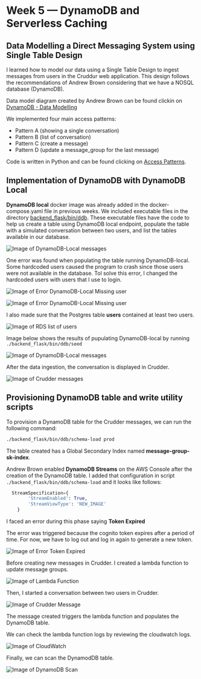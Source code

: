 # Week 5 — DynamoDB and Serverless Caching

## Data Modelling a Direct Messaging System using Single Table Design

I learned how to model our data using a Single Table Design to ingest messages from users in the Cruddur web application. This design follows the recommendations of Andrew Brown considering that we have a NOSQL database (DynamoDB).

Data model diagram created by Andrew Brown can be found clickin on [DynamoDB - Data Modelling](https://lucid.app/lucidchart/5a428a17-9094-4eb1-aade-edf28c308482/edit?page=0_0&invitationId=inv_75a3503d-e09d-4180-9ebe-1126e5fdb526#)

We implemented four main access patterns:

+ Pattern A (showing a single conversation)
+ Pattern B (list of conversation)
+ Pattern C (create a message)
+ Pattern D (update a message_group for the last message)

Code is written in Python and can be found clicking on [Access Patterns](https://github.com/arm-diaz/aws-bootcamp-cruddur-2023/tree/main/backend_flask/bin/ddb/patterns).

## Implementation of DynamoDB with DynamoDB Local

**DynamoDB local**  docker image was already added in the docker-compose.yaml file in previous weeks. We included executable files in the directory [backend_flask/bin/ddb](https://github.com/arm-diaz/aws-bootcamp-cruddur-2023/tree/main/backend_flask/bin/ddb). These executable files have the code to help us create a table using DynamoDB local endpoint, populate the table with a simulated conversation between two users, and list the tables available in our database.

![Image of DynamoDB-Local messages](assets/week5/dynamodb-local-messages.png)

One error was found when populating the table running DynamoDB-local. Some hardcoded users caused the program to crash since those users were not available in the database. Tol solve this error, I changed the hardcoded users with users that I use to login.

![Image of Error DynamoDB-Local Missing user](assets/week5/error-new-message-missing-other-user.png)

![Image of Error DynamoDB-Local Missing user](assets/week5/error-dynamodb-local-database.png)

I also made sure that the Postgres table **users** contained at least two users.

![Image of RDS list of users](assets/week5/rds-query-users.png)

Image below shows the results of pupulating DynamoDB-local by running `./backend_flask/bin/ddb/seed`

![Image of DynamoDB-Local messages](assets/week5/dynamodb-local-create-messages.png)

After the data ingestion, the conversation is displayed in Crudder.

![Image of Crudder messages](assets/week5/cruddur-dynamodb-local-messages.png)

## Provisioning DynamoDB table and write utility scripts

To provision a DynamoDB table for the Crudder messages, we can run the following command:

```sh
./backend_flask/bin/ddb/schema-load prod
```

The table created has a Global Secondary Index named **message-group-sk-index**.

Andrew Brown enabled **DynamoDB Streams** on the AWS Console after the creation of the DynamoDB table. I added that configuration in script `./backend_flask/bin/ddb/schema-load` and it looks like follows:

```python
  StreamSpecification={
        'StreamEnabled': True,
        'StreamViewType': 'NEW_IMAGE'
    }
```

I faced an error during this phase saying **Token Expired**

The error was triggered because the cognito token expires after a period of time. For now, we have to log out and log in again to generate a new token.

![Image of Error Token Expired](assets/week5/error-cognito-token-expired.png)

Before creating new messages in Crudder. I created a lambda function to update message groups.

![Image of Lambda Function](assets/week5/aws-lambda-messaging-stream.png)

Then, I started a conversation between two users in Crudder.

![Image of Crudder Message](assets/week5/cruddur-dynamodb-messages.png)

The message created triggers the lambda function and populates the DynamoDB table.

We can check the lambda function logs by reviewing the cloudwatch logs.

![Image of CloudWatch](assets/week5/aws-cloudwatch-update-records.png)

Finally, we can scan the DynamodDB table.

![Image of DynamoDB Scan](assets/week5/aws-dynamodb-scan-messages.png)
